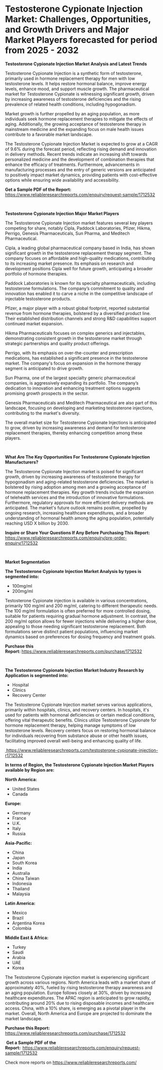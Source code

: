 <p><h1>Testosterone Cypionate Injection Market: Challenges, Opportunities, and Growth Drivers and Major Market Players forecasted for period from 2025 - 2032</h1></p><p><strong>Testosterone Cypionate Injection Market Analysis and Latest Trends</strong></p>
<p><p>Testosterone Cypionate Injection is a synthetic form of testosterone, primarily used in hormone replacement therapy for men with low testosterone levels. It helps restore hormonal balance, improve energy levels, enhance mood, and support muscle growth. The pharmaceutical market for Testosterone Cypionate is witnessing significant growth, driven by increasing awareness of testosterone deficiencies and the rising prevalence of related health conditions, including hypogonadism.</p><p>Market growth is further propelled by an aging population, as more individuals seek hormone replacement therapies to mitigate the effects of aging. Additionally, the growing acceptance of testosterone therapy in mainstream medicine and the expanding focus on male health issues contribute to a favorable market landscape. </p><p>The Testosterone Cypionate Injection Market is expected to grow at a CAGR of 9.6% during the forecast period, reflecting rising demand and innovation in delivery methods. Recent trends indicate an increasing shift towards personalized medicine and the development of combination therapies that enhance the efficacy of treatments. Furthermore, advancements in manufacturing processes and the entry of generic versions are anticipated to positively impact market dynamics, providing patients with cost-effective options while ensuring wide availability and accessibility.</p></p>
<p><strong>Get a Sample PDF of the Report:&nbsp;</strong> <a href="https://www.reliableresearchreports.com/enquiry/request-sample/1712532?utm_campaign=2738&utm_medium=2&utm_source=Github&utm_content=ia&utm_term=28032025&utm_id=testosterone-cypionate-injection">https://www.reliableresearchreports.com/enquiry/request-sample/1712532</a></p>
<p>&nbsp;</p>
<p><strong>Testosterone Cypionate Injection Major Market Players</strong></p>
<p><p>The Testosterone Cypionate Injection market features several key players competing for share, notably Cipla, Paddock Laboratories, Pfizer, Hikma, Perrigo, Genesis Pharmaceuticals, Sun Pharma, and Meditech Pharmaceutical. </p><p>Cipla, a leading global pharmaceutical company based in India, has shown significant growth in the testosterone replacement therapy segment. The company focuses on affordable and high-quality medications, contributing to its increasing market presence. Its emphasis on research and development positions Cipla well for future growth, anticipating a broader portfolio of hormone therapies.</p><p>Paddock Laboratories is known for its specialty pharmaceuticals, including testosterone formulations. The company’s commitment to quality and innovation has enabled it to carve a niche in the competitive landscape of injectable testosterone products.</p><p>Pfizer, a major player with a robust global footprint, reported substantial revenue from hormone therapies, bolstered by a diversified product line. Their established distribution channels and strong R&D capabilities support continued market expansion. </p><p>Hikma Pharmaceuticals focuses on complex generics and injectables, demonstrating consistent growth in the testosterone market through strategic partnerships and quality product offerings. </p><p>Perrigo, with its emphasis on over-the-counter and prescription medications, has established a significant presence in the testosterone market. The company's focus on expansion in the hormone therapy segment is anticipated to drive growth.</p><p>Sun Pharma, one of the largest specialty generic pharmaceutical companies, is aggressively expanding its portfolio. The company’s dedication to innovation and enhancing treatment options suggests promising growth prospects in the sector.</p><p>Genesis Pharmaceuticals and Meditech Pharmaceutical are also part of this landscape, focusing on developing and marketing testosterone injections, contributing to the market's diversity.</p><p>The overall market size for Testosterone Cypionate Injections is anticipated to grow, driven by increasing awareness and demand for testosterone replacement therapies, thereby enhancing competition among these players.</p></p>
<p>&nbsp;</p>
<p><strong>What Are The Key Opportunities For Testosterone Cypionate Injection Manufacturers?</strong></p>
<p><p>The Testosterone Cypionate Injection market is poised for significant growth, driven by increasing awareness of testosterone therapy for hypogonadism and aging-related testosterone deficiencies. The market is bolstered by rising adoption among men and a growing acceptance of hormone replacement therapies. Key growth trends include the expansion of telehealth services and the introduction of innovative formulations. Furthermore, regulatory approvals for more efficient delivery methods are anticipated. The market's future outlook remains positive, propelled by ongoing research, increasing healthcare expenditures, and a broader understanding of hormonal health among the aging population, potentially reaching USD X billion by 2030.</p></p>
<p><strong>Inquire or Share Your Questions If Any Before Purchasing This Report:</strong> <a href="https://www.reliableresearchreports.com/enquiry/pre-order-enquiry/1712532?utm_campaign=2738&utm_medium=2&utm_source=Github&utm_content=ia&utm_term=28032025&utm_id=testosterone-cypionate-injection">https://www.reliableresearchreports.com/enquiry/pre-order-enquiry/1712532</a></p>
<p>&nbsp;</p>
<p><strong>Market Segmentation</strong></p>
<p><strong>The Testosterone Cypionate Injection Market Analysis by types is segmented into:</strong></p>
<p><ul><li>100mg/ml</li><li>200mg/ml</li></ul></p>
<p><p>Testosterone Cypionate injection is available in various concentrations, primarily 100 mg/ml and 200 mg/ml, catering to different therapeutic needs. The 100 mg/ml formulation is often preferred for more controlled dosing, suitable for patients requiring gradual hormone adjustment. In contrast, the 200 mg/ml option allows for fewer injections while delivering a higher dose, appealing to those needing significant testosterone replacement. Both formulations serve distinct patient populations, influencing market dynamics based on preferences for dosing frequency and treatment goals.</p></p>
<p><strong>Purchase this Report:&nbsp;</strong><a href="https://www.reliableresearchreports.com/purchase/1712532?utm_campaign=2738&utm_medium=2&utm_source=Github&utm_content=ia&utm_term=28032025&utm_id=testosterone-cypionate-injection">https://www.reliableresearchreports.com/purchase/1712532</a></p>
<p>&nbsp;</p>
<p><strong>The Testosterone Cypionate Injection Market Industry Research by Application is segmented into:</strong></p>
<p><ul><li>Hospital</li><li>Clinics</li><li>Recovery Center</li></ul></p>
<p><p>The Testosterone Cypionate Injection market serves various applications, primarily within hospitals, clinics, and recovery centers. In hospitals, it's used for patients with hormonal deficiencies or certain medical conditions, offering vital therapeutic benefits. Clinics utilize Testosterone Cypionate for hormone replacement therapy, helping manage symptoms of low testosterone levels. Recovery centers focus on restoring hormonal balance for individuals recovering from substance abuse or other health issues, facilitating improved overall well-being and enhancing quality of life.</p></p>
<p><a href="https://www.reliableresearchreports.com/testosterone-cypionate-injection-r1712532?utm_campaign=2738&utm_medium=2&utm_source=Github&utm_content=ia&utm_term=28032025&utm_id=testosterone-cypionate-injection">&nbsp;https://www.reliableresearchreports.com/testosterone-cypionate-injection-r1712532</a></p>
<p><strong>In terms of Region, the Testosterone Cypionate Injection Market Players available by Region are:</strong></p>
<p>
    <p> <strong> North America: </strong>
        <ul>
            <li>United States</li>
            <li>Canada</li>
        </ul>
        </p> 
    <p> <strong> Europe: </strong>
        <ul>
            <li>Germany</li>
            <li>France</li>
            <li>U.K.</li>
            <li>Italy</li>
            <li>Russia</li>
        </ul>
        </p> 
    <p> <strong> Asia-Pacific: </strong>
        <ul>
            <li>China</li>
            <li>Japan</li>
            <li>South Korea</li>
            <li>India</li>
            <li>Australia</li>
            <li>China Taiwan</li>
            <li>Indonesia</li>
            <li>Thailand</li>
            <li>Malaysia</li>
        </ul>
        </p> 
    <p> <strong> Latin America: </strong>
        <ul>
            <li>Mexico</li>
            <li>Brazil</li>
            <li>Argentina Korea</li>
            <li>Colombia</li>
        </ul>
        </p> 
    <p> <strong> Middle East & Africa: </strong>
        <ul>
            <li>Turkey</li>
            <li>Saudi</li>
            <li>Arabia</li>
            <li>UAE</li>
            <li>Korea</li>
        </ul>
    </p>
    </p>
<p><p>The Testosterone Cypionate injection market is experiencing significant growth across various regions. North America leads with a market share of approximately 40%, fueled by rising testosterone therapy awareness and an aging population. Europe follows closely at 30%, driven by increasing healthcare expenditures. The APAC region is anticipated to grow rapidly, contributing around 20% due to rising disposable incomes and healthcare access. China, with a 10% share, is emerging as a pivotal player in the market. Overall, North America and Europe are projected to dominate the market landscape.</p></p>
<p><strong>Purchase this Report: </strong><a href="https://www.reliableresearchreports.com/purchase/1712532?utm_campaign=2738&utm_medium=2&utm_source=Github&utm_content=ia&utm_term=28032025&utm_id=testosterone-cypionate-injection">https://www.reliableresearchreports.com/purchase/1712532</a></p>
<p>&nbsp;<strong>Get a Sample PDF of the Report:&nbsp;&nbsp;</strong><a href="https://www.reliableresearchreports.com/enquiry/request-sample/1712532?utm_campaign=2738&utm_medium=2&utm_source=Github&utm_content=ia&utm_term=28032025&utm_id=testosterone-cypionate-injection">https://www.reliableresearchreports.com/enquiry/request-sample/1712532</a></p>
<p><strong></strong></p>
<p>Check more reports on <a href="https://www.reliableresearchreports.com/?utm_campaign=2738&utm_medium=2&utm_source=Github&utm_content=ia&utm_term=28032025&utm_id=testosterone-cypionate-injection">https://www.reliableresearchreports.com/</a></p>